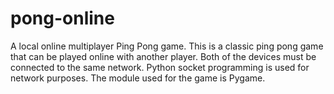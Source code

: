 # pong-online
A local online multiplayer Ping Pong game.
This is a classic ping pong game that can be played online with another player.
Both of the devices must be connected to the same network.
Python socket programming is used for network purposes.
The module used for the game is Pygame.
